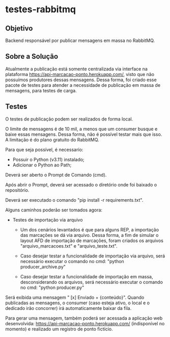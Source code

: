 # testes-rabbitmq
 
## Objetivo
Backend responsável por publicar mensagens em massa no RabbitMQ.

## Sobre a Solução 
Atualmente a publicação está somente centralizada via interface na plataforma https://api-marcacao-ponto.herokuapp.com/, visto que não possuímos produtores dessas mensagens. Dessa forma, foi criado esse pacote de testes para atender a necessidade de publicação em massa de mensagens, para testes de carga.

## Testes
O testes de publicação podem ser realizados de forma local.

O limite de mensagens é de 10 mil, a menos que um consumer busque e baixe essas mensagens. Dessa forma, não é possível testar mais que isso. A limitação é do plano gratuito do RabbitMQ.

Para que seja possível, é necessarío:
- Possuir o Python (v3.11) instalado;
- Adicionar o Python ao Path;

Deverá ser aberto o Prompt de Comando (cmd).

Após abrir o Prompt, deverá ser acessado o diretório onde foi baixado o repositório. 

Deverá ser executado o comando "pip install -r requirements.txt".

Alguns caminhos poderão ser tomados agora:

* Testes de importação via arquivo
    - Um dos cenários levantados é que para alguns REP, a importação das marcações se dá via arquivo. Dessa forma, a fim de simular o layout AFD de importação de marcações, foram criados os arquivos "arquivo_marcacoes.txt" e "arquivo_teste.txt".

    - Caso desejar testar a funcionalidade de importação via arquivo, será necessário executar o comando no cmd: "python producer_archive.py"
    - Caso desejar testar a funcionalidade de importação em massa, desconsiderando os arquivos, será necessário executar o comando no cmd: "python producer.py"

Será exibida uma mensagem " [x] Enviado + {conteúdo}". Quando publicadas as mensagens, o consumer (caso esteja ativo, o local e o dedicado irão concorrer) irá automaticamente baixar da fila.

Para gerar uma mensagem, também poderá ser acessada a aplicação web desenvolvida: https://api-marcacao-ponto.herokuapp.com/ (indisponível no momento) e realizado um registro de ponto fictício.
